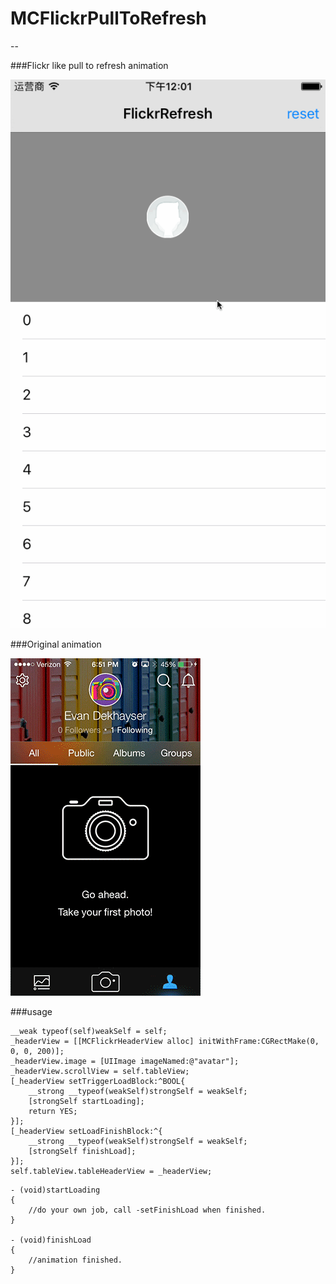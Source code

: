 # MCFlickrPullToRefresh

--

###Flickr like pull to refresh animation

![MCFlickrPullToRefresh](https://github.com/msching/MCFlickrPullToRefresh/blob/master/FlickrPullToRefresh/MCFlickrPullToRefresh.gif)

###Original animation

![MCFlickrPullToRefresh](https://github.com/msching/MCFlickrPullToRefresh/blob/master/FlickrPullToRefresh/FlickrPullToRefresh.gif)


###usage

```objc
__weak typeof(self)weakSelf = self;
_headerView = [[MCFlickrHeaderView alloc] initWithFrame:CGRectMake(0, 0, 0, 200)];
_headerView.image = [UIImage imageNamed:@"avatar"];
_headerView.scrollView = self.tableView;
[_headerView setTriggerLoadBlock:^BOOL{
    __strong __typeof(weakSelf)strongSelf = weakSelf;
    [strongSelf startLoading];
    return YES;
}];
[_headerView setLoadFinishBlock:^{
    __strong __typeof(weakSelf)strongSelf = weakSelf;
    [strongSelf finishLoad];
}];
self.tableView.tableHeaderView = _headerView;
```


```
- (void)startLoading
{
    //do your own job, call -setFinishLoad when finished.
}

- (void)finishLoad
{
	//animation finished.
}
```
